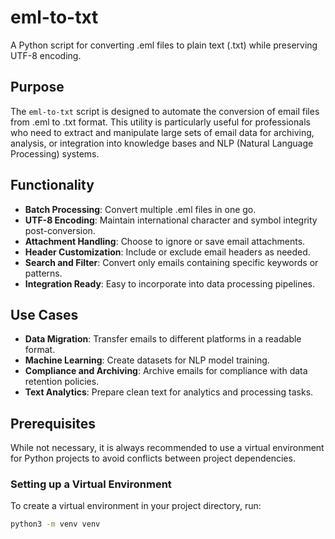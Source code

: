# eml-to-txt

A Python script for converting .eml files to plain text (.txt) while preserving UTF-8 encoding.

## Purpose

The `eml-to-txt` script is designed to automate the conversion of email files from .eml to .txt format. This utility is particularly useful for professionals who need to extract and manipulate large sets of email data for archiving, analysis, or integration into knowledge bases and NLP (Natural Language Processing) systems.

## Functionality

- **Batch Processing**: Convert multiple .eml files in one go.
- **UTF-8 Encoding**: Maintain international character and symbol integrity post-conversion.
- **Attachment Handling**: Choose to ignore or save email attachments.
- **Header Customization**: Include or exclude email headers as needed.
- **Search and Filter**: Convert only emails containing specific keywords or patterns.
- **Integration Ready**: Easy to incorporate into data processing pipelines.

## Use Cases

- **Data Migration**: Transfer emails to different platforms in a readable format.
- **Machine Learning**: Create datasets for NLP model training.
- **Compliance and Archiving**: Archive emails for compliance with data retention policies.
- **Text Analytics**: Prepare clean text for analytics and processing tasks.

## Prerequisites

While not necessary, it is always recommended to use a virtual environment for Python projects to avoid conflicts between project dependencies.

### Setting up a Virtual Environment

To create a virtual environment in your project directory, run:

```bash
python3 -m venv venv

